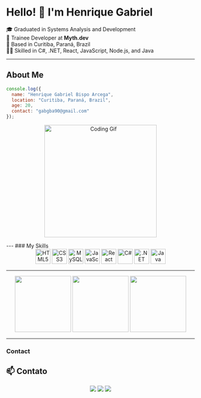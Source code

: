 # Hello! 👋 I'm Henrique Gabriel

🎓 Graduated in Systems Analysis and Development  
🔭 Trainee Developer at **Myth.dev**  
🏡 Based in Curitiba, Paraná, Brazil  
👨‍💻 Skilled in C#, .NET, React, JavaScript, Node.js, and Java

---
## About Me

```javascript
console.log({
  name: "Henrique Gabriel Bispo Arcega",
  location: "Curitiba, Paraná, Brazil",
  age: 20,
  contact: "gabgba90@gmail.com"
});

```
<p align="center">
  <img src="https://media.giphy.com/media/qgQUggAC3Pfv687qPC/giphy.gif" width="300" alt="Coding Gif">
</p>
---
### My Skills

<div align="center">
  <!-- Main languages and technologies -->
  <img alt="HTML5" src="https://img.shields.io/badge/HTML5-E34F26?style=for-the-badge&logo=html5&logoColor=white" height="40" />
  <img alt="CSS3" src="https://img.shields.io/badge/CSS3-1572B6?style=for-the-badge&logo=css3&logoColor=white" height="40" />
  <img alt="MySQL" src="https://img.shields.io/badge/MySQL-4479A1?style=for-the-badge&logo=mysql&logoColor=white" height="40" />
  <img alt="JavaScript" src="https://img.shields.io/badge/JavaScript-F7DF1E?style=for-the-badge&logo=javascript&logoColor=black" height="40" />
  <img alt="React" src="https://img.shields.io/badge/React-20232A?style=for-the-badge&logo=react&logoColor=61DAFB" height="40" />
  <img alt="C#" src="https://img.shields.io/badge/C%23-239120?style=for-the-badge&logo=c-sharp&logoColor=white" height="40" />
  <img alt=".NET" src="https://img.shields.io/badge/.NET-512BD4?style=for-the-badge&logo=.net&logoColor=white" height="40" />
  <img alt="Java" src="https://img.shields.io/badge/Java-007396?style=for-the-badge&logo=java&logoColor=white" height="40" />
</div>

---

<p align="center">
  <img src="https://github-readme-stats.vercel.app/api?username=HenriqueGBA&theme=tokyonight&show_icons=true&hide_border=true" height="150"/>
  <img src="https://github-readme-stats.vercel.app/api/top-langs/?username=HenriqueGBA&theme=tokyonight&layout=compact&langs_count=6&hide_border=true" height="150"/>
  <img src="https://streak-stats.demolab.com?user=HenriqueGBA&theme=tokyonight&hide_border=true" height="150"/>
</p>


---

### Contact
## 📫 Contato

<p align="center">
  <a href="mailto:gabgba90@gmail.com"><img src="https://img.shields.io/badge/-Email-D14836?style=for-the-badge&logo=gmail&logoColor=white"></a>
  <a href="https://www.linkedin.com/in/henrique-arcega-690244227/"><img src="https://img.shields.io/badge/-LinkedIn-0077B5?style=for-the-badge&logo=linkedin&logoColor=white"></a>
  <a href="https://www.instagram.com/henrique_arcega"><img src="https://img.shields.io/badge/-Instagram-E4405F?style=for-the-badge&logo=instagram&logoColor=white"></a>
</p>

